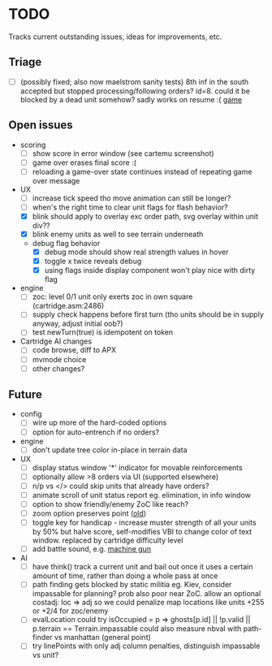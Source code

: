 # TODO

Tracks current outstanding issues, ideas for improvements, etc.

## Triage

- [ ] (possibly fixed; also now maelstrom sanity tests) 8th inf in the south accepted but stopped processing/following orders?  id=8. could it be blocked by a dead unit somehow?  sadly works on resume :(
  [game](http://localhost:3000/#EF4123J7PPcdU5ls-txzsMVOjBM_-t-rshjVx_r6q1COOWLN3TdbSNBEyYL3cpfFnnClqfdQqm5BvbzoSm9ZBBuOSlCXn7iuWZ1J6cMD7OrnbLQIMDq0OWHDXXBon4viebb97fX07neHQLNr16YBvWZZOLCfbcuYXCrGBNcUo56orxB3JSi43dyd7kCy_erpvV_xrU-1Hm)

## Open issues

- scoring
  - [ ] show score in error window (see cartemu screenshot)
  - [ ] game over erases final score :(
  - [ ] reloading a game-over state continues instead of repeating game over message

- UX
  - [ ] increase tick speed tho move animation can still be longer?
  - [ ] when's the right time to clear unit flags for flash behavior?
  - [x] blink should apply to overlay exc order path, svg overlay within unit div??
  - [x] blink enemy units as well to see terrain underneath
  - debug flag behavior
    - [x] debug mode should show real strength values in hover
    - [x] toggle x twice reveals debug
    - [x] using flags inside display component won't play nice with dirty flag

- engine
  - [ ] zoc: level 0/1 unit only exerts zoc in own square (cartridge.asm:2486)
  - [ ] supply check happens before first turn (tho units should be in supply anyway, adjust initial oob?)
  - [ ] test newTurn(true) is idempotent on token

- Cartridge AI changes
  - [ ] code browse, diff to APX
  - [ ] mvmode choice
  - [ ] other changes?

## Future

- config
  - [ ] wire up more of the hard-coded options
  - [ ] option for auto-entrench if no orders?

- engine
  - [ ] don't update tree color in-place in terrain data

- UX
  - [ ] display status window '*' indicator for movable reinforcements
  - [ ] optionally allow >8 orders via UI (supported elsewhere)
  - [ ] n/p vs </> could skip units that already have orders?
  - [ ] animate scroll of unit status report eg. elimination, in info window
  - [ ] option to show friendly/enemy ZoC like reach?
  - [ ] zoom option preserves point ([old](https://github.com/patricksurry/eastern-front-1941/blob/71be93479b3885cb239c00b41a6002de8249914c/src/display.ts#L357))
  - [ ] toggle key for handicap - increase muster strength of all your units by 50% but halve score,
  self-modifies VBI to change color of text window.  replaced by cartridge difficulty level
  - [ ] add battle sound, e.g. [machine gun](https://archive.org/details/MachineGunSoundEffects/Machine%2BGun%2B4.mp3)

- AI
  - [ ] have think() track a current unit and bail out once it uses a certain amount of time,
    rather than doing a whole pass at once
  - [ ] path finding gets blocked by static militia eg. Kiev, consider impassable for planning?  prob also poor near ZoC.  allow an optional costadj: loc => adj so we could penalize map locations like units +255 or +2/4 for zoc/enemy
  - [ ] evalLocation could try isOccupied = p => ghosts[p.id] || !p.valid || p.terrain == Terrain.impassable
    could also measure nbval with path-finder vs manhattan (general point)
  - [ ] try linePoints with only adj column penalties, distinguish impassable vs unit?
